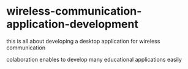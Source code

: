 # wireless-communication-application-development
this is all about developing a desktop application for wireless communication

colaboration enables to develop many educational applications easily
